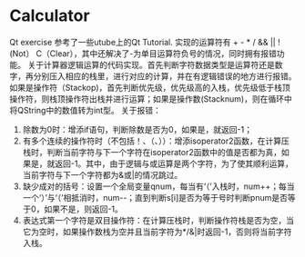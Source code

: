 # Calculator
Qt exercise
参考了一些utube上的Qt Tutorial.
实现的运算符有 + - * / && || !(Not） C（Clear），其中还解决了-为单目运算符负号的情况，同时拥有报错功能。
关于计算器逻辑运算的代码实现。首先判断字符数据类型是运算符还是数字，再分别压入相应的栈里，进行对应的计算，并在有逻辑错误的地方进行报错。如果是操作符（Stack<char>op)，首先判断优先级，优先级高的入栈，优先级低于栈顶操作符，则栈顶操作符出栈并进行运算；如果是操作数(Stack<int>num)，则在循环中将QString中的数值转为int型。
关于报错：
1.	除数为0时：增添if语句，判断除数是否为0，如果是，就返回-1；
2.	有多个连续的操作符时（不包括！、（、））：增添isoperator2函数，在计算压栈时，判断当前字符与下一个字符在isoperator2函数中的值是否都为真，如果是，就返回-1。其中，由于逻辑与或运算是两个字符，为了使其顺利运算，当前字符与下一个字符都为&或|的情况跳过。
3.	缺少成对的括号：设置一个全局变量qnum，每当有‘（’入栈时，num++；每当一个‘）’与‘（’相抵消时，num--；直到判断s[i]是否为等于号时判断pnum是否等于0，如果不是，则返回-1。
4.	表达式第一个字符是双目操作符：在计算压栈时，判断操作符栈是否为空，当它为空时，如果操作数栈为空并且当前字符为*/&|时返回-1，否则将当前字符入栈。
